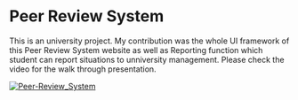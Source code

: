 # Peer Review System
This is an university project. My contribution was the whole UI framework of this Peer Review System website as well as Reporting function which student can report situations to unniversity management. Please check the video for the walk through presentation.

[![Peer-Review_System](https://user-images.githubusercontent.com/84678151/201984130-cce2fdad-fba9-414d-9cec-e843a41c2a96.png)](https://www.youtube.com/watch?v=ZH4lVy8Qvpo)
